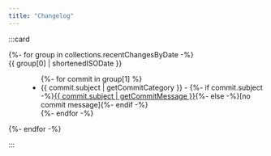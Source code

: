 ```yaml
---
title: "Changelog"
---
```


:::card
<dl class="changelog">
{%- for group in collections.recentChangesByDate -%}
  <dt>{{ group[0] | shortenedISODate }}</dt>
  <dd>
    <ul>
      {%- for commit in group[1] %}
      <li data-date-rel="{{ commit.committerDateRel }}" data-date="{{ commit.committerDate }}" data-commit="{{ commit.hash }}" data-category="{{ commit.subject | getCommitCategory }}"><span class="inline-card" data-category="{{ commit.subject | getCommitCategory }}">{{ commit.subject | getCommitCategory }}</span> - {%- if commit.subject -%}<a aria-label="View commit on Github" class="no-style" href="https://github.com/{{ site.github.username }}/{{ site.github.repo }}/commit/{{ commit.hash }}">{{ commit.subject | getCommitMessage }}</a>{%- else -%}[no commit message]{%- endif -%}
        </li>
      {%- endfor -%}
    </ul>
  </dd>
{%- endfor -%}
</dl>
:::